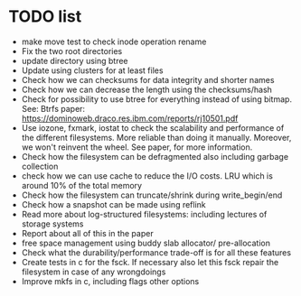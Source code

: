 # TODO list 
- make move test to check inode operation rename
- Fix the two root directories
- update directory using btree
- Update using clusters for at least files
- Check how we can checksums for data integrity and shorter names
- Check how we can decrease the length using the checksums/hash
- Check for possibility to use btree for everything instead of using bitmap. See: Btrfs paper: https://dominoweb.draco.res.ibm.com/reports/rj10501.pdf
- Use iozone, fxmark, iostat to check the scalability and performance of the different filesystems. More reliable than doing it manually. Moreover, we won't reinvent the wheel. See paper, for more information.
- Check how the filesystem can be defragmented also including garbage collection
- check how we can use cache to reduce the I/O costs. LRU which is around 10% of the total memory
- Check how the filesystem can truncate/shrink during write_begin/end
- Check how a snapshot can be made using reflink
- Read more about log-structured filesystems: including lectures of storage systems
- Report about all of this in the paper
- free space management using buddy slab allocator/ pre-allocation
- Check what the durability/performance trade-off is for all these features
- Create tests in c for the fsck. If necessary also let this fsck repair the filesystem in case of any wrongdoings
- Improve mkfs in c, including flags other options